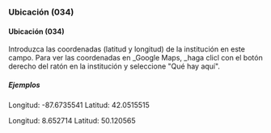 ### Ubicación (034)

#### Ubicación (034)
Introduzca las coordenadas (latitud y longitud) de la institución en este campo. Para ver las coordenadas en _Google Maps, _haga clicl con el botón derecho del ratón en la institución y seleccione "Qué hay aquí".

##### Ejemplos
Longitud: -87.6735541
Latitud: 42.0515515

Longitud: 8.652714
Latitud: 50.120565
